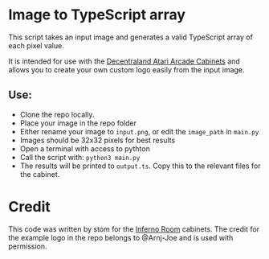 # Image to TypeScript array

This script takes an input image and generates a valid TypeScript array of each pixel value.

It is intended for use with the [Decentraland Atari Arcade Cabinets](https://github.com/decentraland-scenes/atari-arcade-cabinets) and allows you to create your own custom logo easily from the input image.


## Use:

* Clone the repo locally.
* Place your image in the repo folder
* Either rename your image to `input.png`, or edit the `image_path` in `main.py`
* Images should be 32x32 pixels for best results
* Open a terminal with access to pythton
* Call the script with: `python3 main.py`
* The results will be printed to `output.ts`. Copy this to the relevant files for the cabinet.

# Credit

This code was written by stom for the [Inferno Room](https://play.decentraland.org/?position=-60%2C125) cabinets. The credit for the example logo in the repo belongs to @Arnj-Joe and is used with permission.